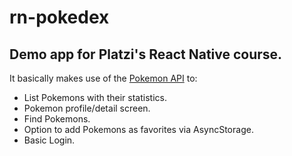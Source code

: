 # rn-pokedex

## Demo app for Platzi's React Native course.

It basically makes use of the [Pokemon API](https://pokeapi.co/) to:
  - List Pokemons with their statistics.
  - Pokemon profile/detail screen.
  - Find Pokemons.
  - Option to add Pokemons as favorites via AsyncStorage.
  - Basic Login.
  
